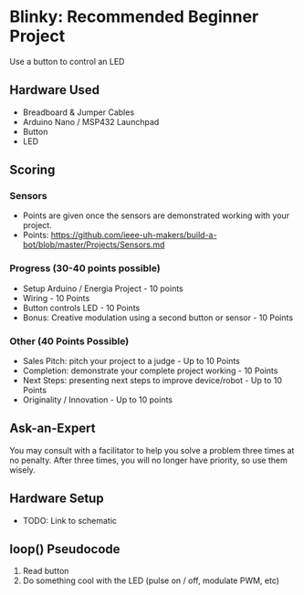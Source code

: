 # Blinky: Recommended Beginner Project
Use a button to control an LED

## Hardware Used
- Breadboard & Jumper Cables
- Arduino Nano / MSP432 Launchpad
- Button
- LED

## Scoring
### Sensors
- Points are given once the sensors are demonstrated working with your project.
- Points: https://github.com/ieee-uh-makers/build-a-bot/blob/master/Projects/Sensors.md

### Progress (30-40 points possible)
- Setup Arduino / Energia Project - 10 points
- Wiring - 10 Points
- Button controls LED - 10 Points
- Bonus: Creative modulation using a second button or sensor - 10 Points

### Other (40 Points Possible)
- Sales Pitch: pitch your project to a judge - Up to 10 Points
- Completion: demonstrate your complete project working - 10 Points
- Next Steps: presenting next steps to improve device/robot - Up to 10 Points
- Originality / Innovation - Up to 10 points

## Ask-an-Expert
You may consult with a facilitator to help you solve a problem three times at no penalty. After three times, you will no longer have priority, so use them wisely.

## Hardware Setup
- TODO: Link to schematic

## loop() Pseudocode
1. Read button
2. Do something cool with the LED (pulse on / off, modulate PWM, etc)
